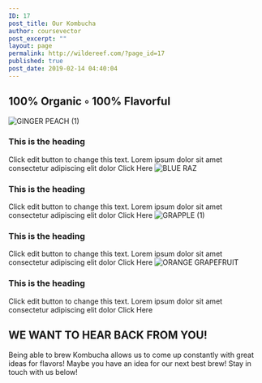 ```yaml
---
ID: 17
post_title: Our Kombucha
author: coursevector
post_excerpt: ""
layout: page
permalink: http://wildereef.com/?page_id=17
published: true
post_date: 2019-02-14 04:40:04
---
```

<h2>100% Organic ◦ 100% Flavorful</h2>		
								<img src="http://wildereef.com/wp-content/uploads/2019/02/GINGER-PEACH-1.png" title="GINGER PEACH (1)" alt="GINGER PEACH (1)" />							
											<h3>
							This is the heading						</h3>
							Click edit button to change this text. Lorem ipsum dolor sit amet consectetur adipiscing elit dolor						
											<a>
						Click Here						</a>
								<img src="http://wildereef.com/wp-content/uploads/2019/02/BLUE-RAZ.png" title="BLUE RAZ" alt="BLUE RAZ" />							
											<h3>
							This is the heading						</h3>
							Click edit button to change this text. Lorem ipsum dolor sit amet consectetur adipiscing elit dolor						
											<a>
						Click Here						</a>
								<img src="http://wildereef.com/wp-content/uploads/2019/02/GRAPPLE-1.png" title="GRAPPLE (1)" alt="GRAPPLE (1)" />							
											<h3>
							This is the heading						</h3>
							Click edit button to change this text. Lorem ipsum dolor sit amet consectetur adipiscing elit dolor						
											<a>
						Click Here						</a>
								<img src="http://wildereef.com/wp-content/uploads/2019/02/ORANGE-GRAPEFRUIT.png" title="ORANGE GRAPEFRUIT" alt="ORANGE GRAPEFRUIT" />							
											<h3>
							This is the heading						</h3>
							Click edit button to change this text. Lorem ipsum dolor sit amet consectetur adipiscing elit dolor						
											<a>
						Click Here						</a>
			<h2>WE WANT TO HEAR BACK FROM YOU!</h2>		
							Being able to brew Kombucha allows us to come up constantly with great ideas for flavors! Maybe you have an idea for our next best brew! Stay in touch with us below!